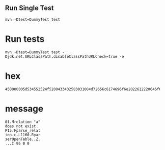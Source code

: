 ## Run Single Test

```
mvn -Dtest=DummyTest test
```

# Run tests

```
mvn -Dtest=DummyTest test -Djdk.net.URLClassPath.disableClassPathURLCheck=true -e
```

# hex

```
450000005d534552524f5200433432503031004d72656c6174696f6e2022612220646f6573206e6f7420657869737400503135004670617273655f72656c6174696f6e2e63004c3131363000527061727365724f70656e5461626c6500005a0000000549E...]SERROR.C42P
```

# message

```
01.Mrelation "a"
does not exist.
P15.Fparse_relat
ion.c.L1160.Rpar
serOpenTable..Z.
...I 96 0 0
```
